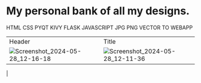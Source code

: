 # My personal bank of all my designs.
HTML CSS PYQT KIVY FLASK JAVASCRIPT JPG PNG VECTOR TO WEBAPP

|             |             |
| ----------- | ----------- |
| Header      | Title       |
| ![Screenshot_2024-05-28_12-16-18](https://github.com/duguayworld/images/assets/153779837/cb761302-ff56-4ff0-bdb1-a27f5fcc1ef8)   | ![Screenshot_2024-05-28_12-11-36](https://github.com/duguayworld/images/assets/153779837/b4f8c708-6ed0-4543-824c-5f9e3e04d030)
 |

